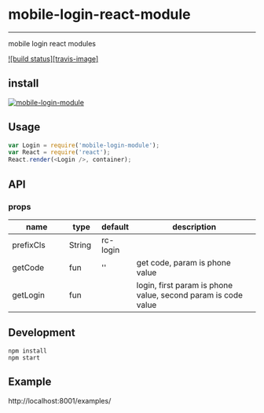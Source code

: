 # mobile-login-react-module
---

mobile login react modules

[![build status][travis-image]][travis-url]

[travis-url]: https://travis-ci.org/nvsky/mobile-login-react-module.svg?style=flat-square

## install

[![mobile-login-module](https://nodei.co/npm/mobile-login-module.png)](https://npmjs.org/package/mobile-login-module)

## Usage

```js
var Login = require('mobile-login-module');
var React = require('react');
React.render(<Login />, container);
```

## API

### props

<table class="table table-bordered table-striped">
    <thead>
    <tr>
        <th style="width: 100px;">name</th>
        <th style="width: 50px;">type</th>
        <th style="width: 50px;">default</th>
        <th>description</th>
    </tr>
    </thead>
    <tbody>
        <tr>
          <td>prefixCls</td>
          <td>String</td>
          <td>rc-login</td>
          <td></td>
        </tr>
        <tr>
          <td>getCode</td>
          <td>fun</td>
          <td>''</td>
          <td>get code, param is phone value</td>
        </tr>
        <tr>
          <td>getLogin</td>
          <td>fun</td>
          <td></td>
          <td>login, first param is phone value, second param is code value</td>
        </tr>
    </tbody>
</table>

## Development

```
npm install
npm start
```

## Example

http://localhost:8001/examples/


